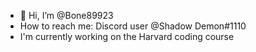 - 👋 Hi, I’m @Bone89923
- How to reach me: Discord user @Shadow Demon#1110
- I'm currently working on the Harvard coding course

<!---
Bone89923/Bone89923 is a ✨ special ✨ repository because its `README.md` (this file) appears on your GitHub profile.
You can click the Preview link to take a look at your changes.
--->
